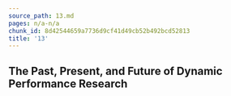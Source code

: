 ```yaml
---
source_path: 13.md
pages: n/a-n/a
chunk_id: 8d42544659a7736d9cf41d49cb52b492bcd52813
title: '13'
---
```

## The Past, Present, and Future of Dynamic Performance Research
